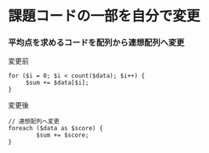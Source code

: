 # 課題コードの一部を自分で変更
### 平均点を求めるコードを配列から連想配列へ変更

変更前
```php:kadai-myself.php
for ($i = 0; $i < count($data); $i++) {
     $sum += $data[$i];
}
```
変更後
```php:kadai-myself.php
// 連想配列へ変更
foreach ($data as $score) {
        $sum += $score;
}
```
